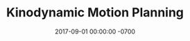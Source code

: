 ---
layout: slide
title:  "Kinodynamic Motion Planning"
img: "Kino_fencing_slider.jpg"
date:   2017-09-01 00:00:00 -0700
alt_text: "Kinodynamic Motion Planning"
---